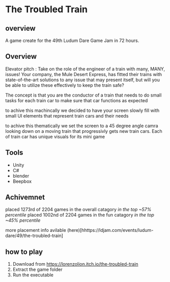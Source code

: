 # The Troubled Train


## overview
A game create for the 49th Ludum Dare Game Jam in 72 hours.


## Overview
Elevator pitch : Take on the role of the engineer of a train with many, MANY, issues! Your company, the Mule Desert Express, has fitted their trains with state-of-the-art solutions to any issue that may present itself, but will you be able to utilize these effectively to keep the train safe?

The concept is that you are the conductor of a train that needs to do small tasks for each train car to make sure that car functions as expected

to achive this machincally we decided to have your screen slowly fill with small UI elements that represent train cars and their needs

to achive this thematically we set the screen to a 45 degree angle camra looking down on a moving train that progressivly gets new train cars. Each of train car has unique visuals for its mini game 

## Tools
* Unity
* C#
* blender
* Beepbox


## Achivemnet
placed 1273rd of 2204 games in the overall catagory  _in the top ~57% percentile_
placed 1002nd of 2204 games in the fun catagory _in the top ~45% percentile_

more placement info avilable (here)[hhttps://ldjam.com/events/ludum-dare/49/the-troubled-train]


## how to play 
1. Download from https://lorenzolion.itch.io/the-troubled-train
2. Extract the game folder
3. Run the executable  
